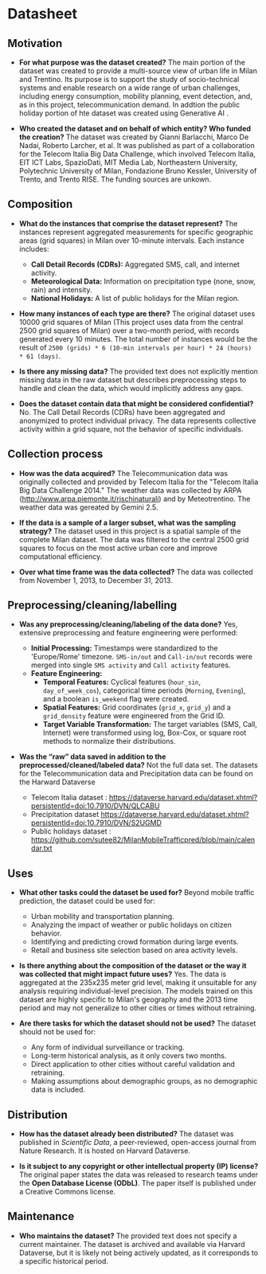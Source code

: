 # Datasheet

## Motivation

* **For what purpose was the dataset created?**
    The main portion of the dataset was created to provide a multi-source view of urban life in Milan and Trentino. Its purpose is to support the study of socio-technical systems and enable research on a wide range of urban challenges, including energy consumption, mobility planning, event detection, and, as in this project, telecommunication demand.
    In addtion the public holiday portion of hte dataset was created using Generative AI . 

* **Who created the dataset and on behalf of which entity? Who funded the creation?**
    The dataset was created by Gianni Barlacchi, Marco De Nadai, Roberto Larcher, et al. It was published as part of a collaboration for the Telecom Italia Big Data Challenge, which involved Telecom Italia, EIT ICT Labs, SpazioDati, MIT Media Lab, Northeastern University, Polytechnic University of Milan, Fondazione Bruno Kessler, University of Trento, and Trento RISE. The funding sources are unkown. 

## Composition

* **What do the instances that comprise the dataset represent?**
    The instances represent aggregated measurements for specific geographic areas (grid squares) in Milan over 10-minute intervals. Each instance includes:
    * **Call Detail Records (CDRs):** Aggregated SMS, call, and internet activity.
    * **Meteorological Data:** Information on precipitation type (none, snow, rain) and intensity.
    * **National Holidays:** A list of public holidays for the Milan region.

* **How many instances of each type are there?**
    The original dataset uses 10000 grid squares of Milan (This project uses data from the central 2500 grid squares of Milan) over a two-month period, with records generated every 10 minutes. The total number of instances would be the result of `2500 (grids) * 6 (10-min intervals per hour) * 24 (hours) * 61 (days)`.

* **Is there any missing data?**
    The provided text does not explicitly mention missing data in the raw dataset but describes preprocessing steps to handle and clean the data, which would implicitly address any gaps.

* **Does the dataset contain data that might be considered confidential?**
    No. The Call Detail Records (CDRs) have been aggregated and anonymized to protect individual privacy. The data represents collective activity within a grid square, not the behavior of specific individuals.

## Collection process

* **How was the data acquired?**
    The Telecommunication data was originally collected and provided by Telecom Italia for the "Telecom Italia Big Data Challenge 2014." The weather data was collected by ARPA (http://www.arpa.piemonte.it/rischinaturali) and by Meteotrentino. The weather data was gereated by Gemini 2.5.

* **If the data is a sample of a larger subset, what was the sampling strategy?**
    The dataset used in this project is a spatial sample of the complete Milan dataset. The data was filtered to the central 2500 grid squares to focus on the most active urban core and improve computational efficiency.

* **Over what time frame was the data collected?**
    The data was collected from November 1, 2013, to December 31, 2013.

## Preprocessing/cleaning/labelling

* **Was any preprocessing/cleaning/labeling of the data done?**
    Yes, extensive preprocessing and feature engineering were performed:
    * **Initial Processing:** Timestamps were standardized to the 'Europe/Rome' timezone. `SMS-in/out` and `Call-in/out` records were merged into single `SMS activity` and `Call activity` features.
    * **Feature Engineering:**
        * **Temporal Features:** Cyclical features (`hour_sin`, `day_of_week_cos`), categorical time periods (`Morning`, `Evening`), and a boolean `is_weekend` flag were created.
        * **Spatial Features:** Grid coordinates (`grid_x`, `grid_y`) and a `grid_density` feature were engineered from the Grid ID.
        * **Target Variable Transformation:** The target variables (SMS, Call, Internet) were transformed using log, Box-Cox, or square root methods to normalize their distributions.

* **Was the “raw” data saved in addition to the preprocessed/cleaned/labeled data?**
     Not the full data set. The datasets for the Telecommunication data and Precipitation data can be found on the Harward Dataverse 
     * Telecom Italia dataset : https://dataverse.harvard.edu/dataset.xhtml?persistentId=doi:10.7910/DVN/QLCABU
     * Precipitation dataset https://dataverse.harvard.edu/dataset.xhtml?persistentId=doi:10.7910/DVN/S2UGMD  
     * Public holidays dataset : https://github.com/sutee82/MilanMobileTrafficpred/blob/main/calendar.txt

## Uses

* **What other tasks could the dataset be used for?**
    Beyond mobile traffic prediction, the dataset could be used for:
    * Urban mobility and transportation planning.
    * Analyzing the impact of weather or public holidays on citizen behavior.
    * Identifying and predicting crowd formation during large events.
    * Retail and business site selection based on area activity levels.

* **Is there anything about the composition of the dataset or the way it was collected that might impact future uses?**
    Yes. The data is aggregated at the 235x235 meter grid level, making it unsuitable for any analysis requiring individual-level precision. The models trained on this dataset are highly specific to Milan's geography and the 2013 time period and may not generalize to other cities or times without retraining.

* **Are there tasks for which the dataset should not be used?**
    The dataset should not be used for:
    * Any form of individual surveillance or tracking.
    * Long-term historical analysis, as it only covers two months.
    * Direct application to other cities without careful validation and retraining.
    * Making assumptions about demographic groups, as no demographic data is included.

## Distribution

* **How has the dataset already been distributed?**
    The dataset was published in *Scientific Data*, a peer-reviewed, open-access journal from Nature Research. It is hosted on Harvard Dataverse.

* **Is it subject to any copyright or other intellectual property (IP) license?**
    The original paper states the data was released to research teams under the **Open Database License (ODbL)**. The paper itself is published under a Creative Commons license.

## Maintenance

* **Who maintains the dataset?**
    The provided text does not specify a current maintainer. The dataset is archived and available via Harvard Dataverse, but it is likely not being actively updated, as it corresponds to a specific historical period.
